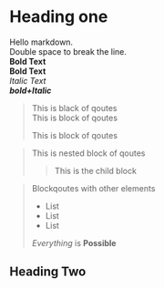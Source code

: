 

# Heading one
Hello markdown.  
Double space to break the line.  
__Bold Text__  
**Bold Text**  
*Italic Text*  
***bold+Italic***
>This is black of qoutes  
>This is block of qoutes 
> 
>This is block of qoutes

>This is nested block of qoutes
>>This is the child block

>Blockqoutes with other elements
> - List
> - List
> - List
> 
> *Everything* is **Possible**

## Heading Two

